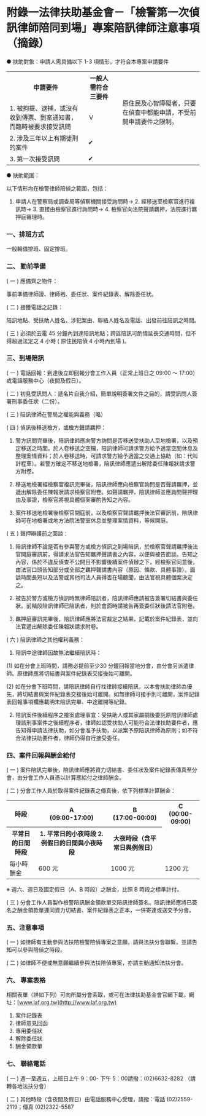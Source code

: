 # 附錄一法律扶助基金會－「檢警第一次偵訊律師陪同到場」專案陪訊律師注意事項（摘錄）

● 扶助對象：申請人需具備以下 1-3 項情形，才符合本專案申請要件

<table>
  <tr>
    <th>申請要件</th>
    <th>一般人需符合三要件<th>
    <td rowspan="3">原住民及心智障礙者，只要在偵查中都能申請，不受前開申請要件之限制。</td>
  </tr>
  <tr>
    <td>1. 被拘提、逮捕，或沒有收到傳票、到案通知書，而臨時被要求接受訊問</td>
    <td>Ｖ</td>
  </tr>
  <tr>
    <td>2. 涉及三年以上有期徒刑的案件</td>
    <td>✔</td>
  </tr>
  <tr>
    <td>3. 第一次接受訊問</td>
    <td>✔</td>
  </tr>
</table>

● 扶助範圍：

以下情形均在檢警律師陪偵之範圍，包括：

1. 申請人在警察局或調查局等偵察機關接受詢問時→ 2. 經移送至檢察官進行複訊時→ 3. 直接由檢察官進行詢問時→ 4. 檢察官向法院聲請羈押，法院進行羈押庭審理時。

### 一、排班方式

一般輪值排班、固定排班。

### 二、 勤前準備

( 一 ) 應備齊之物件：

事前準備律師證、律師袍、委任狀、案件紀錄表、解除委任狀。

( 二 ) 接獲電話之記錄：

陪訊地點、受扶助人姓名、涉犯案由、聯絡人姓名及電話、出發前往陪訊之時間。

( 三 ) 必須於去電 45 分鐘內到達陪訊地點；跨區陪訊可酌情延長交通時間，但不得超過法定之 4 小時 ( 原住民陪偵 4 小時內到場 )。

### 三、到場陪訊

( 一 ) 電話回報：到達後立即回報分會工作人員（正常上班日之 09:00 ～ 17:00）或電話服務中心（夜間及假日）。

( 二 ) 初見受訊問人：遞名片自我介紹，簡單說明簽署文件之目的，請受訊問人簽署刑事委任狀（二份）。

( 三 ) 陪訊律師在警局之權能與義務（略）

( 四 ) 偵訊後移送檢方，或檢方聲請羈押：

1. 警方訊問完畢後，陪訊律師應向警方詢問是否移送受扶助人至地檢署，以及預定移送之時間。於人卷移送之空檔，陪訊律師可請求警方給予適當空間休息及整理案情資料；於人卷移送時，可請求警方給予適當之交通上協助（如：代叫計程車）。若警方確定不移送地檢署，陪訊律師應遞出解除委任陳報狀請求警方附卷。

2. 移送地檢署經檢察官複訊完畢後，陪訊律師應向檢察官詢問是否聲請羈押，並遞出解除委任陳報狀請求檢察官附卷。如聲請羈押，陪訊律師並應詢問聲押理由及事證，檢察官將視具體個案審酌告知之內容。

3. 案件移送地檢署後檢察官開庭前，以及檢察官聲請羈押後法官審訊前，陪訊律師可在地檢署或地方法院法警室休息並整理案情資料，等候開庭。

( 五 ) 聲押辯護前之面談：

1. 陪訊律師不論是否有參與警方或檢方偵訊之到場陪訊，於檢察官聲請羈押後法官開庭審訊前，得請求法官告知羈押聲請書之內容，以便與被告面談。告知之內容，係於不違反偵查不公開且不影響後續案件偵辦之下，經檢察官同意後，由法官口頭告知部分或全部之羈押聲請書內容（原因、條款、具體事證）。面談時間長短以及法警或其他司法人員得否在場聽聞，由法官視具體個案決定之。

2. 被告於警方或檢方偵訊時無律師陪訊者，陪訊律師應請被告簽署切結書與委任狀。前階段陪訊律師已陪訊者，則於會面時請被告再簽委任狀後請法官附卷。

3. 羈押庭審訊完畢後，陪訊律師應將法官裁定之結果，記載於案件紀錄表，並向法官遞出解除委任陳報狀請求附卷。

( 六 ) 陪訊律師之其他權利義務：

1. 陪訊中途律師因故無法繼續陪訊時：

(1) 如在分會上班時間，請務必提前至少30 分鐘回報當地分會，由分會另派遣律師。原律師應將切結書與案件紀錄表交接後始可離開。

(2) 如在分會下班時間，請陪訊律師自行找律師接續陪訊，以本會扶助律師為優先，將切結書與案件紀錄表交接後始可離開。如無律師可接手則可離開，案件記錄表回報事項欄應載明未陪訊完畢、中途離開等紀錄。

2. 陪訊案件後續程序之接案處理事宜：受扶助人或其家屬嗣後委託原陪訊律師處理該刑事案件之後續程序者，律師如認受扶助人可能符合法律扶助要件者，應告知得申請法律扶助，如分會准予扶助，以派案予原陪訊律師為原則；如不符合法律扶助要件者，律師仍得自行接受委任。

### 四、案件回報與酬金給付

( 一 ) 案件陪訊完畢後，陪訊律師應將資力切結書、委任狀及案件紀錄表傳真至分會，由分會工作人員憑以計算應給付之律師酬金。

( 二 ) 分會工作人員於取得案件紀錄表之傳真後，依下列標準計算酬金：

<table>
  <tr>
    <th>時段</th>
    <th>A<br />(09:00-17:00)</th>
    <th>B<br />(17:00-00:00)</th>
    <th>C<br />(00:00-09:00)</th>
  </tr>
  <tr>
    <th>平常日的日間時段</th>
    <th>
      1. 平常日的小夜時段
      2. 例假日的日間與小夜時段
    </th>
    <th>大夜時段（含平常日與例假日）</th>
  </tr>
  <tr>
    <td>每小時酬金</td>
    <td>600 元</td>
    <td>1000 元</td>
    <td>1200 元</td>
  </tr>
</table>

 ※ 週六、週日及國定假日（A、B 時段）之酬金，比照 B 時段之標準計付。

( 三 ) 分會工作人員製作檢警陪訊酬金領款單交陪訊律師簽名。陪訊律師應將已簽名之酬金領款單連同資力切結書、案件紀錄表之正本，一併寄達或送交予分會。

### 五、注意事項

( 一 ) 如律師有主動參與法扶陪檢警陪偵專案之意願，請與法扶分會聯繫，並請告知可以參與陪偵之時段。

( 二 ) 如律師不便或無意願繼續參與法扶陪偵專案，亦請主動通知法扶分會。

### 六、 專案表格

相關表單（詳如下列）可向所屬分會索取，或可在法律扶助基金會官網下載，網址：[www.laf.org.tw](http://www.laf.org.tw)

1. 案件記錄表
2. 律師意見回函
3. 專用委任狀
4. 解除委任狀
5. 酬金領款單


### 七、 聯絡電話

( 一 ) 週一至週五，上班日上午 9：00- 下午 5：00請撥：(02)6632-8282 （請轉各地法扶分會）

( 二 ) 其他時段（含夜間及假日）由電話服務中心受理，請撥：電話 (02)2559-2119；傳真 (02)2322-5587